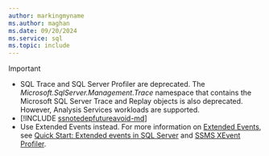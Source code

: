 ```yaml
---
author: markingmyname
ms.author: maghan
ms.date: 09/20/2024
ms.service: sql
ms.topic: include
---
```


> [!IMPORTANT]
> - SQL Trace and SQL Server Profiler are deprecated. The *Microsoft.SqlServer.Management.Trace* namespace that contains the Microsoft SQL Server Trace and Replay objects is also deprecated. However, Analysis Services workloads are supported.
> - [!INCLUDE [ssnotedepfutureavoid-md](../../../includes/ssnotedepfutureavoid-md.md)]
> - Use Extended Events instead. For more information on [Extended Events](../../../relational-databases/extended-events/extended-events.md), see [Quick Start: Extended events in SQL Server](../../../relational-databases/extended-events/quick-start-extended-events-in-sql-server.md) and [SSMS XEvent Profiler](../../../relational-databases/extended-events/use-the-ssms-xe-profiler.md).
